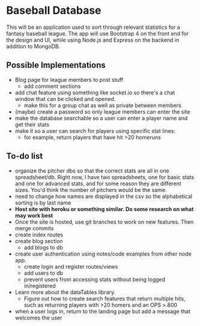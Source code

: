 # Baseball Database

This will be an application used to sort through relevant statistics for a fantasy baseball league.
The app will use Bootstrap 4 on the front end for the design and UI, while using Node.js and Express on the backend in addition to MongoDB.


## Possible Implementations
* Blog page for league members to post stuff
  * add comment sections
* add chat feature using something like socket.io so there's a chat window that can be clicked and opened.
  * make this for a group chat as well as private between members
* (maybe) create a password so only league members can enter the site
* make the database searchable so a user can enter a player name and get their stats
* make it so a user can search for players using specific stat lines:
  * for example, return players that have hit >20 homeruns


## To-do list
* organize the pitcher dbs so that the correct stats are all in one spreadsheet/db. Right now, I have two spreadsheets, one for basic stats and one for advanced stats, and for some reason they are different sizes. You'd think the number of pitchers would be the same.
* need to change how names are displayed in the csv so the alphabetical sorting is by last name
* **Host site with heroku or something similar. Do some research on what may work best**
* Once the site is hosted, use git branches to work on new features. Then merge commits
* create index routes
* create blog section
  * add blogs to db
* create user authentication using notes/code examples from other node app.
  * create login and register routes/views
  * add users to db
  * prevent users from accessing stats without being logged in/registered
* Learn more about the dataTables library. 
  * Figure out how to create search features that return multiple hits, such as returning players with >20 homers and an OPS >.800
* when a user logs in, return to the landing page but add a message that welcomes the user

